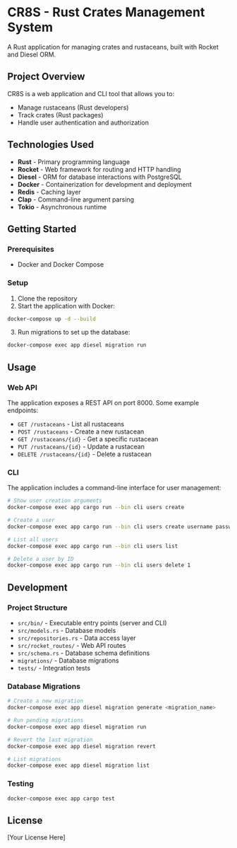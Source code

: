 # CR8S - Rust Crates Management System

A Rust application for managing crates and rustaceans, built with Rocket and Diesel ORM.

## Project Overview

CR8S is a web application and CLI tool that allows you to:

- Manage rustaceans (Rust developers)
- Track crates (Rust packages)
- Handle user authentication and authorization

## Technologies Used

- **Rust** - Primary programming language
- **Rocket** - Web framework for routing and HTTP handling
- **Diesel** - ORM for database interactions with PostgreSQL
- **Docker** - Containerization for development and deployment
- **Redis** - Caching layer
- **Clap** - Command-line argument parsing
- **Tokio** - Asynchronous runtime

## Getting Started

### Prerequisites

- Docker and Docker Compose

### Setup

1. Clone the repository
2. Start the application with Docker:

```bash
docker-compose up -d --build
```

3. Run migrations to set up the database:

```bash
docker-compose exec app diesel migration run
```

## Usage

### Web API

The application exposes a REST API on port 8000. Some example endpoints:

- `GET /rustaceans` - List all rustaceans
- `POST /rustaceans` - Create a new rustacean
- `GET /rustaceans/{id}` - Get a specific rustacean
- `PUT /rustaceans/{id}` - Update a rustacean
- `DELETE /rustaceans/{id}` - Delete a rustacean

### CLI

The application includes a command-line interface for user management:

```bash
# Show user creation arguments
docker-compose exec app cargo run --bin cli users create

# Create a user
docker-compose exec app cargo run --bin cli users create username password role

# List all users
docker-compose exec app cargo run --bin cli users list

# Delete a user by ID
docker-compose exec app cargo run --bin cli users delete 1
```

## Development

### Project Structure

- `src/bin/` - Executable entry points (server and CLI)
- `src/models.rs` - Database models
- `src/repositories.rs` - Data access layer
- `src/rocket_routes/` - Web API routes
- `src/schema.rs` - Database schema definitions
- `migrations/` - Database migrations
- `tests/` - Integration tests

### Database Migrations

```bash
# Create a new migration
docker-compose exec app diesel migration generate <migration_name>

# Run pending migrations
docker-compose exec app diesel migration run

# Revert the last migration
docker-compose exec app diesel migration revert

# List migrations
docker-compose exec app diesel migration list
```

### Testing

```bash
docker-compose exec app cargo test
```

## License

[Your License Here]
